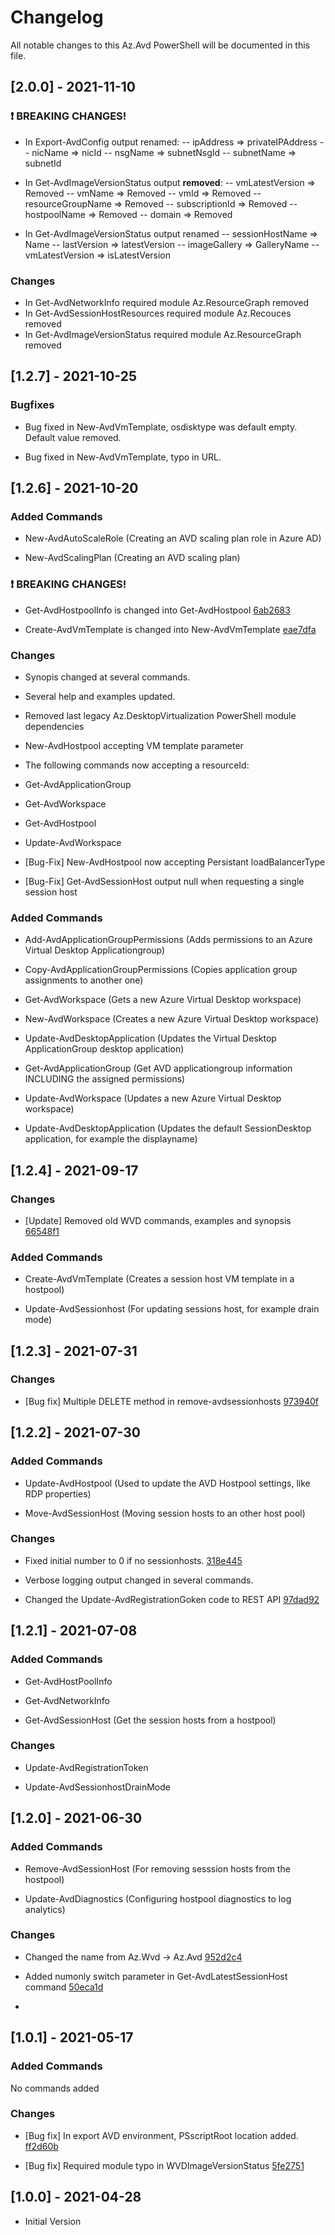 
# Changelog

All notable changes to this Az.Avd PowerShell will be documented in this file.


## [2.0.0] - 2021-11-10

### :exclamation: BREAKING CHANGES!

- In Export-AvdConfig output renamed:
-- ipAddress => privateIPAddress
-- nicName => nicId
-- nsgName => subnetNsgId
-- subnetName => subnetId

- In Get-AvdImageVersionStatus output **removed**:
-- vmLatestVersion => Removed 
-- vmName => Removed
-- vmId => Removed
-- resourceGroupName => Removed
-- subscriptionId => Removed
-- hostpoolName => Removed
-- domain => Removed

- In Get-AvdImageVersionStatus output renamed
-- sessionHostName => Name
-- lastVersion => latestVersion
-- imageGallery => GalleryName 
-- vmLatestVersion => isLatestVersion
  

### Changes
- In Get-AvdNetworkInfo required module Az.ResourceGraph removed
- In Get-AvdSessionHostResources required module Az.Recouces removed
- In Get-AvdImageVersionStatus required module Az.ResourceGraph removed

## [1.2.7] - 2021-10-25
 

### Bugfixes

- Bug fixed in New-AvdVmTemplate, osdisktype was default empty. Default value removed.

- Bug fixed in New-AvdVmTemplate, typo in URL.

  

## [1.2.6] - 2021-10-20

  

### Added Commands

  

- New-AvdAutoScaleRole (Creating an AVD scaling plan role in Azure AD)

- New-AvdScalingPlan (Creating an AVD scaling plan)

  

### :exclamation: BREAKING CHANGES!

- Get-AvdHostpoolInfo is changed into Get-AvdHostpool [6ab2683](https://github.com/srozemuller/AzAvd/commit/6ab2683cfaa1480369a705df4cb67e31ae11b2c3)

  

- Create-AvdVmTemplate is changed into New-AvdVmTemplate [eae7dfa](https://github.com/srozemuller/AzAvd/commit/eae7dfa195537ee94c53ccd23a6fcaa10ac06bb8)

  

  

### Changes

  

- Synopis changed at several commands.

  

- Several help and examples updated.

  

- Removed last legacy Az.DesktopVirtualization PowerShell module dependencies

  

- New-AvdHostpool accepting VM template parameter

  

- The following commands now accepting a resourceId:

  

- Get-AvdApplicationGroup

- Get-AvdWorkspace

- Get-AvdHostpool

- Update-AvdWorkspace

  

  

-  [Bug-Fix] New-AvdHostpool now accepting Persistant loadBalancerType

  

-  [Bug-Fix] Get-AvdSessionHost output null when requesting a single session host

  

  

### Added Commands

  

- Add-AvdApplicationGroupPermissions (Adds permissions to an Azure Virtual Desktop Applicationgroup)

  

- Copy-AvdApplicationGroupPermissions (Copies application group assignments to another one)

  

- Get-AvdWorkspace (Gets a new Azure Virtual Desktop workspace)

  

- New-AvdWorkspace (Creates a new Azure Virtual Desktop workspace)

  

- Update-AvdDesktopApplication (Updates the Virtual Desktop ApplicationGroup desktop application)

  

- Get-AvdApplicationGroup (Get AVD applicationgroup information INCLUDING the assigned permissions)

  

- Update-AvdWorkspace (Updates a new Azure Virtual Desktop workspace)

  

- Update-AvdDesktopApplication (Updates the default SessionDesktop application, for example the displayname)

  

  

## [1.2.4] - 2021-09-17

  

  

### Changes

  

-  [Update] Removed old WVD commands, examples and synopsis [66548f1](https://github.com/srozemuller/AzAvd/commit/66548f19e0edffb94e546b6d5759ae1fbeb1df64)

  

  

### Added Commands

  

- Create-AvdVmTemplate (Creates a session host VM template in a hostpool)

  

- Update-AvdSessionhost (For updating sessions host, for example drain mode)

  

  

## [1.2.3] - 2021-07-31

  

  

### Changes

  

- [Bug fix] Multiple DELETE method in remove-avdsessionhosts [973940f](https://github.com/srozemuller/AzAvd/commit/973940fddff1da76cc893beeca0420552b0a920a)

  

  

## [1.2.2] - 2021-07-30

  

### Added Commands

  

  

- Update-AvdHostpool (Used to update the AVD Hostpool settings, like RDP properties)

  

- Move-AvdSessionHost (Moving session hosts to an other host pool)

  

  

### Changes

  

- Fixed initial number to 0 if no sessionhosts. [318e445](https://github.com/srozemuller/AzAvd/commit/318e4454b0674976a17d899a5b3cb0f2f0842849)

  

- Verbose logging output changed in several commands.

  

- Changed the Update-AvdRegistrationGoken code to REST API [97dad92](https://github.com/srozemuller/AzAvd/commit/97dad92c015147f7c008d971c0a8810ad924884c)

  

  

## [1.2.1] - 2021-07-08

  

  

### Added Commands

  

  

- Get-AvdHostPoolInfo

  

- Get-AvdNetworkInfo

  

- Get-AvdSessionHost (Get the session hosts from a hostpool)

  

  

### Changes

  

  

- Update-AvdRegistrationToken

  

- Update-AvdSessionhostDrainMode

  

  

## [1.2.0] - 2021-06-30

  

### Added Commands

  

- Remove-AvdSessionHost (For removing sesssion hosts from the hostpool)

  

- Update-AvdDiagnostics (Configuring hostpool diagnostics to log analytics)

  

  

### Changes

  

- Changed the name from Az.Wvd -> Az.Avd [952d2c4](https://github.com/srozemuller/AzAvd/commit/952d2c4fd82ed931ec1770b440807fede8ac342b)

  

- Added numonly switch parameter in Get-AvdLatestSessionHost command [50eca1d](https://github.com/srozemuller/AzAvd/commit/b8d047d28a605a8f45ea710ebdcf02500cd0cc2d)

  

-

  

  

## [1.0.1] - 2021-05-17

  

  

### Added Commands

  

No commands added

  

  

### Changes

  

- [Bug fix] In export AVD environment, PSscriptRoot location added. [ff2d60b](https://github.com/srozemuller/AzAvd/commit/59bdc8964ec0de79d76b2042ee22962876a8e4f9)

  

- [Bug fix] Required module typo in WVDImageVersionStatus [5fe2751](https://github.com/srozemuller/AzAvd/commit/5b6b7c6d48bf72a26a4832382487cb91288246fa)

  

  

## [1.0.0] - 2021-04-28

  

- Initial Version